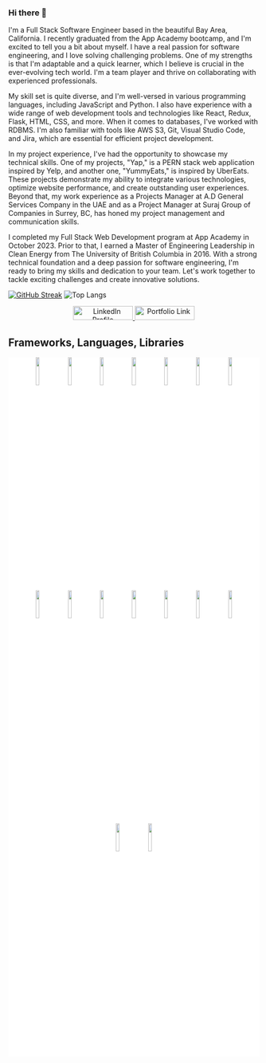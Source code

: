 ### Hi there 👋


I'm a Full Stack Software Engineer based in the beautiful Bay Area, California. I recently graduated from the App Academy bootcamp, and I'm excited to tell you a bit about myself. I have a real passion for software engineering, and I love solving challenging problems. One of my strengths is that I'm adaptable and a quick learner, which I believe is crucial in the ever-evolving tech world. I'm a team player and thrive on collaborating with experienced professionals. 

My skill set is quite diverse, and I'm well-versed in various programming languages, including JavaScript and Python. I also have experience with a wide range of web development tools and technologies like React, Redux, Flask, HTML, CSS, and more. When it comes to databases, I've worked with RDBMS. I'm also familiar with tools like AWS S3, Git, Visual Studio Code, and Jira, which are essential for efficient project development.

In my project experience, I've had the opportunity to showcase my technical skills. One of my projects, "Yap," is a PERN stack web application inspired by Yelp, and another one, "YummyEats," is inspired by UberEats. These projects demonstrate my ability to integrate various technologies, optimize website performance, and create outstanding user experiences. Beyond that, my work experience as a Projects Manager at A.D General Services Company in the UAE and as a Project Manager at Suraj Group of Companies in Surrey, BC, has honed my project management and communication skills.

I completed my Full Stack Web Development program at App Academy in October 2023. Prior to that, I earned a Master of Engineering Leadership in Clean Energy from The University of British Columbia in 2016. With a strong technical foundation and a deep passion for software engineering, I'm ready to bring my skills and dedication to your team. Let's work together to tackle exciting challenges and create innovative solutions.




[![GitHub Streak](https://streak-stats.demolab.com/?user=EhabZak&theme=dark)](https://git.io/streak-stats)
![Top Langs](https://github-readme-stats.vercel.app/api/top-langs/?username=EhabZak&layout=compact&theme=vision-friendly-dark&size_weight=0.5&count_weight=0.5)

<p align="center">
  <a href="https://www.linkedin.com/in/zak-alashqar/">
    <img src="https://img.shields.io/badge/linkedin-%230077B5.svg?style=for-the-badge&logo=linkedin" alt="LinkedIn Profile" width="120" height="28">
  </a>
  <a href="https://www.zakashqar.com/?utm_source=github&utm_medium=readme_top">
    <img src="https://img.shields.io/badge/_✨_Portfolio_-089992?style=for-the-badge" alt="Portfolio Link" width="120" height="28">
  </a>
</p>

## Frameworks, Languages, Libraries

<p align="center" style="background-color: white;">
<code><img width="12%"  src="https://www.vectorlogo.zone/logos/reactjs/reactjs-ar21.svg"></code>
<code><img width="12%" src="https://www.vectorlogo.zone/logos/javascript/javascript-ar21.svg"></code>
<code><img width="12%" src="https://www.vectorlogo.zone/logos/python/python-ar21.svg"></code>
<code><img width="12%" src="https://www.vectorlogo.zone/logos/nodejs/nodejs-ar21.svg"></code>
<code><img width="12%" src="https://www.vectorlogo.zone/logos/w3_html5/w3_html5-ar21.svg"></code>
<code><img width="12%" src="https://www.vectorlogo.zone/logos/w3_css/w3_css-ar21.svg"></code>
<code><img width="12%" src="https://www.vectorlogo.zone/logos/postgresql/postgresql-ar21.svg"></code>
<code><img width="12%" src="https://www.vectorlogo.zone/logos/sqlite/sqlite-ar21.svg"></code>
<code><img width="12%" src="https://www.vectorlogo.zone/logos/google_maps/google_maps-ar21.svg"></code>
<code><img width="12%" src="https://www.vectorlogo.zone/logos/amazon_aws/amazon_aws-ar21.svg"></code>
<code><img width="12%" src="https://www.vectorlogo.zone/logos/pocoo_flask/pocoo_flask-ar21.svg"></code>
<code><img width="12%" src="https://www.vectorlogo.zone/logos/js_webpack/js_webpack-ar21.svg"></code>
<code><img width="12%" src="https://www.vectorlogo.zone/logos/npmjs/npmjs-ar21.svg"></code>
<code><img width="12%" src="https://www.vectorlogo.zone/logos/github/github-ar21.svg"></code>
<code><img width="12%" src="https://www.vectorlogo.zone/logos/git-scm/git-scm-ar21.svg"></code>
<code><img width="12%" src="https://www.vectorlogo.zone/logos/google_analytics/google_analytics-ar21.svg"></code>
<p/>

<!--
**EhabZak/EhabZak** is a ✨ _special_ ✨ repository because its `README.md` (this file) appears on your GitHub profile.
<div>
  <img src="https://github.com/devicons/devicon/blob/master/icons/java/java-original-wordmark.svg" title="Java" alt="Java" width="40" height="40"/>&nbsp;
  <img src="https://github.com/devicons/devicon/blob/master/icons/react/react-original-wordmark.svg" title="React" alt="React" width="40" height="40"/>&nbsp;
  <img src="https://github.com/devicons/devicon/blob/master/icons/spring/spring-original-wordmark.svg" title="Spring" alt="Spring" width="40" height="40"/>&nbsp;
  <img src="https://github.com/devicons/devicon/blob/master/icons/materialui/materialui-original.svg" title="Material UI" alt="Material UI" width="40" height="40"/>&nbsp;
  <img src="https://github.com/devicons/devicon/blob/master/icons/flutter/flutter-original.svg" title="Flutter" alt="Flutter" width="40" height="40"/>&nbsp;
  <img src="https://github.com/devicons/devicon/blob/master/icons/redux/redux-original.svg" title="Redux" alt="Redux " width="40" height="40"/>&nbsp;
  <img src="https://github.com/devicons/devicon/blob/master/icons/css3/css3-plain-wordmark.svg"  title="CSS3" alt="CSS" width="40" height="40"/>&nbsp;
  <img src="https://github.com/devicons/devicon/blob/master/icons/html5/html5-original.svg" title="HTML5" alt="HTML" width="40" height="40"/>&nbsp;
  <img src="https://github.com/devicons/devicon/blob/master/icons/javascript/javascript-original.svg" title="JavaScript" alt="JavaScript" width="40" height="40"/>&nbsp;
  <img src="https://github.com/devicons/devicon/blob/master/icons/firebase/firebase-plain-wordmark.svg" title="Firebase" alt="Firebase" width="40" height="40"/>&nbsp;
  <img src="https://github.com/devicons/devicon/blob/master/icons/gatsby/gatsby-original.svg" title="Gatsby"  alt="Gatsby" width="40" height="40"/>&nbsp;
  <img src="https://github.com/devicons/devicon/blob/master/icons/mysql/mysql-original-wordmark.svg" title="MySQL"  alt="MySQL" width="40" height="40"/>&nbsp;
  <img src="https://github.com/devicons/devicon/blob/master/icons/nodejs/nodejs-original-wordmark.svg" title="NodeJS" alt="NodeJS" width="40" height="40"/>&nbsp;
  <img src="https://github.com/devicons/devicon/blob/master/icons/amazonwebservices/amazonwebservices-plain-wordmark.svg" title="AWS" alt="AWS" width="40" height="40"/>&nbsp;
  <img src="https://github.com/devicons/devicon/blob/master/icons/git/git-original-wordmark.svg" title="Git" **alt="Git" width="40" height="40"/>
</div>
## Frameworks, Languages, Libraries

![python](./react-app/src/assets/python.png)
![flask](./react-app/src/assets/flask.png)
![React](https://www.vectorlogo.zone/logos/reactjs/reactjs-ar21.svg)
![Javascript](https://www.vectorlogo.zone/logos/reactjs/reactjs-ar21.svg)
![html](./react-app/src/assets/html.png)
![CSS](./react-app/src/assets/css.png)
Here are some ideas to get you started:

- 🔭 I’m currently working on ...
- 🌱 I’m currently learning ...
- 👯 I’m looking to collaborate on ...
- 🤔 I’m looking for help with ...
- 💬 Ask me about ...
- 📫 How to reach me: ...
- 😄 Pronouns: ...
- ⚡ Fun fact: ...
-->
